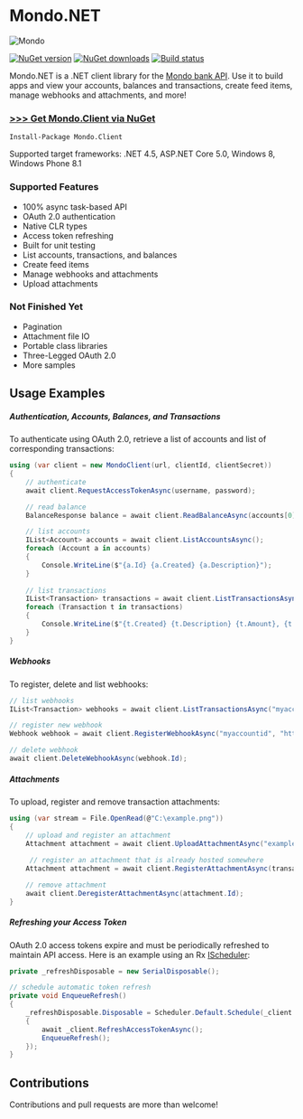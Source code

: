 # Mondo.NET

![Mondo](https://twitter.com/getmondo/profile_image?size=original)

[![NuGet version](https://img.shields.io/nuget/v/Mondo.Client.svg)](http://nuget.org/List/Packages/Mondo.Client)  [![NuGet downloads](https://img.shields.io/nuget/dt/Mondo.Client.svg)](http://nuget.org/List/Packages/Mondo.Client)  [![Build status](https://ci.appveyor.com/api/projects/status/p26nu5fypp5c4qon?svg=true)](https://ci.appveyor.com/project/rdingwall/mondotnet)

Mondo.NET is a .NET client library for the [Mondo bank API](https://getmondo.co.uk/docs/). Use it to build apps and view your accounts, balances and transactions, create feed items, manage webhooks and attachments, and more!

### [>>> Get Mondo.Client via NuGet](http://nuget.org/List/Packages/Mondo.Client)

```
Install-Package Mondo.Client
```

Supported target frameworks: .NET 4.5, ASP.NET Core 5.0, Windows 8, Windows Phone 8.1

### Supported Features

- 100% async task-based API
- OAuth 2.0 authentication
- Native CLR types
- Access token refreshing
- Built for unit testing
- List accounts, transactions, and balances
- Create feed items
- Manage webhooks and attachments
- Upload attachments

### Not Finished Yet

- Pagination
- Attachment file IO
- Portable class libraries
- Three-Legged OAuth 2.0
- More samples

## Usage Examples

##### Authentication, Accounts, Balances, and Transactions
To authenticate using OAuth 2.0, retrieve a list of accounts and list of corresponding transactions:
```csharp
using (var client = new MondoClient(url, clientId, clientSecret))
{
    // authenticate
    await client.RequestAccessTokenAsync(username, password);

    // read balance
    BalanceResponse balance = await client.ReadBalanceAsync(accounts[0].Id);

    // list accounts
    IList<Account> accounts = await client.ListAccountsAsync();
    foreach (Account a in accounts)
    {
        Console.WriteLine($"{a.Id} {a.Created} {a.Description}");
    }
    
    // list transactions
    IList<Transaction> transactions = await client.ListTransactionsAsync(accounts[0].Id);
    foreach (Transaction t in transactions)
    {
        Console.WriteLine($"{t.Created} {t.Description} {t.Amount}, {t.Currency}, {t.AccountBalance}");
    }
}    
```

##### Webhooks
To register, delete and list webhooks:
```csharp
// list webhooks
IList<Transaction> webhooks = await client.ListTransactionsAsync("myaccountid");

// register new webhook
Webhook webhook = await client.RegisterWebhookAsync("myaccountid", "http://example.com/webhook");

// delete webhook
await client.DeleteWebhookAsync(webhook.Id);
```

##### Attachments
To upload, register and remove transaction attachments:
```csharp
using (var stream = File.OpenRead(@"C:\example.png"))
{
    // upload and register an attachment
    Attachment attachment = await client.UploadAttachmentAsync("example.png", "image/png", transaction.Id, stream);
    
     // register an attachment that is already hosted somewhere
    Attachment attachment = await client.RegisterAttachmentAsync(transactions[0].Id, "http://example.com/pic.png", "image/png");

    // remove attachment
    await client.DeregisterAttachmentAsync(attachment.Id);
}
```

##### Refreshing your Access Token
OAuth 2.0 access tokens expire and must be periodically refreshed to maintain API access. Here is an example using an Rx [IScheduler](https://msdn.microsoft.com/en-us/library/hh242963(v=vs.103).aspx):
```csharp
private _refreshDisposable = new SerialDisposable();

// schedule automatic token refresh
private void EnqueueRefresh()
{
    _refreshDisposable.Disposable = Scheduler.Default.Schedule(_client.AccessTokenExpiresAt, async () =>
    {
        await _client.RefreshAccessTokenAsync();
        EnqueueRefresh();
    });
}
```

## Contributions
Contributions and pull requests are more than welcome!
